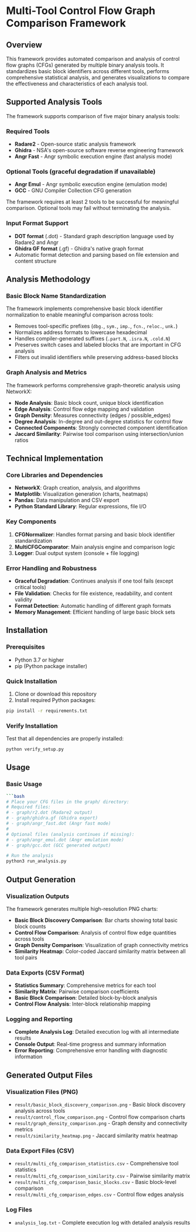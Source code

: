 # Multi-Tool Control Flow Graph Comparison Framework

## Overview
This framework provides automated comparison and analysis of control flow graphs (CFGs) generated by multiple binary analysis tools. It standardizes basic block identifiers across different tools, performs comprehensive statistical analysis, and generates visualizations to compare the effectiveness and characteristics of each analysis tool.

## Supported Analysis Tools
The framework supports comparison of five major binary analysis tools:

### Required Tools
- **Radare2** - Open-source static analysis framework
- **Ghidra** - NSA's open-source software reverse engineering framework
- **Angr Fast** - Angr symbolic execution engine (fast analysis mode)

### Optional Tools (graceful degradation if unavailable)
- **Angr Emul** - Angr symbolic execution engine (emulation mode)
- **GCC** - GNU Compiler Collection CFG generation

The framework requires at least 2 tools to be successful for meaningful comparison. Optional tools may fail without terminating the analysis.

### Input Format Support
- **DOT format** (.dot) - Standard graph description language used by Radare2 and Angr
- **Ghidra GF format** (.gf) - Ghidra's native graph format
- Automatic format detection and parsing based on file extension and content structure


## Analysis Methodology

### Basic Block Name Standardization
The framework implements comprehensive basic block identifier normalization to enable meaningful comparison across tools:
- Removes tool-specific prefixes (`dbg.`, `sym.`, `imp.`, `fcn.`, `reloc.`, `unk.`)
- Normalizes address formats to lowercase hexadecimal
- Handles compiler-generated suffixes (`.part.N`, `.isra.N`, `.cold.N`)
- Preserves switch cases and labeled blocks that are important in CFG analysis
- Filters out invalid identifiers while preserving address-based blocks

### Graph Analysis and Metrics
The framework performs comprehensive graph-theoretic analysis using NetworkX:
- **Node Analysis**: Basic block count, unique block identification
- **Edge Analysis**: Control flow edge mapping and validation
- **Graph Density**: Measures connectivity (edges / possible_edges)
- **Degree Analysis**: In-degree and out-degree statistics for control flow
- **Connected Components**: Strongly connected component identification
- **Jaccard Similarity**: Pairwise tool comparison using intersection/union ratios

## Technical Implementation

### Core Libraries and Dependencies
- **NetworkX**: Graph creation, analysis, and algorithms
- **Matplotlib**: Visualization generation (charts, heatmaps)
- **Pandas**: Data manipulation and CSV export
- **Python Standard Library**: Regular expressions, file I/O

### Key Components
1. **CFGNormalizer**: Handles format parsing and basic block identifier standardization
2. **MultiCFGComparator**: Main analysis engine and comparison logic
3. **Logger**: Dual output system (console + file logging)

### Error Handling and Robustness
- **Graceful Degradation**: Continues analysis if one tool fails (except critical tools)
- **File Validation**: Checks for file existence, readability, and content validity
- **Format Detection**: Automatic handling of different graph formats
- **Memory Management**: Efficient handling of large basic block sets


## Installation

### Prerequisites
- Python 3.7 or higher
- pip (Python package installer)

### Quick Installation
1. Clone or download this repository
2. Install required Python packages:

```bash
pip install -r requirements.txt
```

### Verify Installation
Test that all dependencies are properly installed:

```bash
python verify_setup.py
```

## Usage

### Basic Usage
```bash
```bash
# Place your CFG files in the graph/ directory:
# Required files:
# - graph/r2.dot (Radare2 output)
# - graph/ghidra.gf (Ghidra export)
# - graph/angr_fast.dot (Angr fast mode)
# 
# Optional files (analysis continues if missing):
# - graph/angr_emul.dot (Angr emulation mode)
# - graph/gcc.dot (GCC generated output)

# Run the analysis
python3 run_analysis.py
```

## Output Generation

### Visualization Outputs
The framework generates multiple high-resolution PNG charts:
- **Basic Block Discovery Comparison**: Bar charts showing total basic block counts
- **Control Flow Comparison**: Analysis of control flow edge quantities across tools
- **Graph Density Comparison**: Visualization of graph connectivity metrics
- **Similarity Heatmap**: Color-coded Jaccard similarity matrix between all tool pairs

### Data Exports (CSV Format)
- **Statistics Summary**: Comprehensive metrics for each tool
- **Similarity Matrix**: Pairwise comparison coefficients
- **Basic Block Comparison**: Detailed block-by-block analysis
- **Control Flow Analysis**: Inter-block relationship mapping

### Logging and Reporting
- **Complete Analysis Log**: Detailed execution log with all intermediate results
- **Console Output**: Real-time progress and summary information
- **Error Reporting**: Comprehensive error handling with diagnostic information

## Generated Output Files

### Visualization Files (PNG)
- `result/basic_block_discovery_comparison.png` - Basic block discovery analysis across tools
- `result/control_flow_comparison.png` - Control flow comparison charts
- `result/graph_density_comparison.png` - Graph density and connectivity metrics
- `result/similarity_heatmap.png` - Jaccard similarity matrix heatmap

### Data Export Files (CSV)
- `result/multi_cfg_comparison_statistics.csv` - Comprehensive tool statistics
- `result/multi_cfg_comparison_similarity.csv` - Pairwise similarity matrix
- `result/multi_cfg_comparison_basic_blocks.csv` - Basic block-level comparison
- `result/multi_cfg_comparison_edges.csv` - Control flow edges analysis

### Log Files
- `analysis_log.txt` - Complete execution log with detailed analysis results
